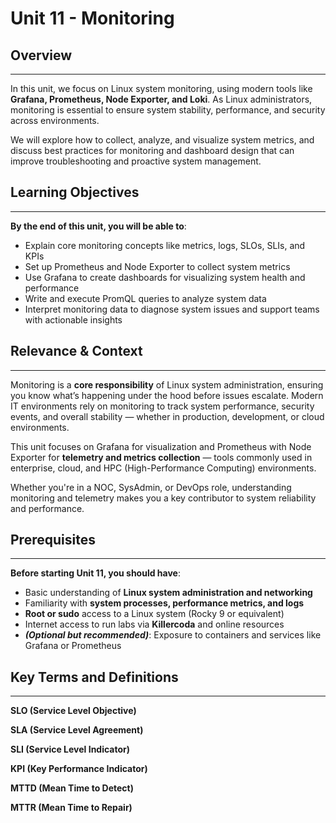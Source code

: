 # Unit 11 - Monitoring

## Overview

---

In this unit, we focus on Linux system monitoring, using modern tools like **Grafana, Prometheus, Node Exporter, and Loki**. As Linux administrators, monitoring is essential to ensure system stability, performance, and security across environments.

We will explore how to collect, analyze, and visualize system metrics, and discuss best practices for monitoring and dashboard design that can improve troubleshooting and proactive system management.

## Learning Objectives

---

**By the end of this unit, you will be able to**:

- Explain core monitoring concepts like metrics, logs, SLOs, SLIs, and KPIs
- Set up Prometheus and Node Exporter to collect system metrics
- Use Grafana to create dashboards for visualizing system health and performance
- Write and execute PromQL queries to analyze system data
- Interpret monitoring data to diagnose system issues and support teams with actionable insights

## Relevance & Context

---

Monitoring is a **core responsibility** of Linux system administration, ensuring you know what’s happening under the hood before issues escalate. Modern IT environments rely on monitoring to track system performance, security events, and overall stability — whether in production, development, or cloud environments.

This unit focuses on Grafana for visualization and Prometheus with Node Exporter for **telemetry and metrics collection** — tools commonly used in enterprise, cloud, and HPC (High-Performance Computing) environments.

Whether you're in a NOC, SysAdmin, or DevOps role, understanding monitoring and telemetry makes you a key contributor to system reliability and performance.

## Prerequisites

---

**Before starting Unit 11, you should have**:

- Basic understanding of **Linux system administration and networking**
- Familiarity with **system processes, performance metrics, and logs**
- **Root or sudo** access to a Linux system (Rocky 9 or equivalent)
- Internet access to run labs via **Killercoda** and online resources
- **_(Optional but recommended)_**: Exposure to containers and services like Grafana or Prometheus

## Key Terms and Definitions

---

**SLO (Service Level Objective)**

**SLA (Service Level Agreement)**

**SLI (Service Level Indicator)**

**KPI (Key Performance Indicator)**

**MTTD (Mean Time to Detect)**

**MTTR (Mean Time to Repair)**
